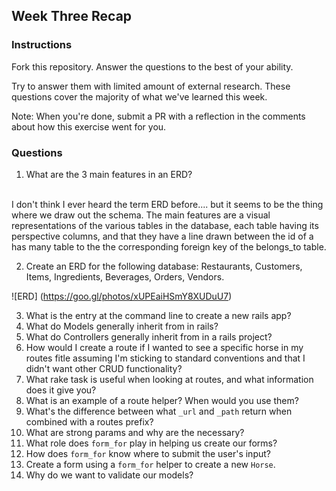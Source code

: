 ## Week Three Recap

### Instructions
Fork this repository. Answer the questions to the best of your ability.

Try to answer them with limited amount of external research. These questions cover the majority of what we've learned this week.

Note: When you're done, submit a PR with a reflection in the comments about how this exercise went for you.

### Questions

1. What are the 3 main features in an ERD?
<br>
I don't think I ever heard the term ERD before.... but it seems to be the thing where we draw out the schema. The main features are a visual representations of the various tables in the database, each table having its perspective columns, and that they have a line drawn between the id of a has many table to the the corresponding foreign key of the belongs_to table.

2. Create an ERD for the following database: Restaurants, Customers, Items, Ingredients, Beverages, Orders, Vendors.<br>

![ERD] (https://goo.gl/photos/xUPEaiHSmY8XUDuU7)  

3. What is the entry at the command line to create a new rails app?
4. What do Models generally inherit from in rails?
5. What do Controllers generally inherit from in a rails project?
6. How would I create a route if I wanted to see a specific horse in my routes fitle assuming I'm sticking to standard conventions and that I didn't want other CRUD functionality?
7. What rake task is useful when looking at routes, and what information does it give you?
8. What is an example of a route helper? When would you use them?
9. What's the difference between what `_url` and `_path` return when combined with a routes prefix?
10. What are strong params and why are the necessary?
11. What role does `form_for` play in helping us create our forms?
12. How does `form_for` know where to submit the user's input?
13. Create a form using a `form_for` helper to create a new `Horse`. 
14. Why do we want to validate our models?
